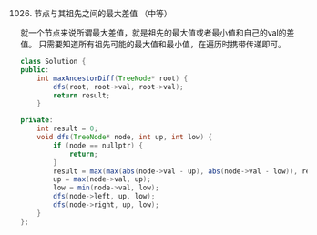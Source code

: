 1026. 节点与其祖先之间的最大差值 （中等）

就一个节点来说所谓最大差值，就是祖先的最大值或者最小值和自己的val的差值。
只需要知道所有祖先可能的最大值和最小值，在遍历时携带传递即可。
```java
class Solution {
public:
    int maxAncestorDiff(TreeNode* root) {
        dfs(root, root->val, root->val);
        return result;
    }

private:
    int result = 0;
    void dfs(TreeNode* node, int up, int low) {
        if (node == nullptr) {
            return;
        }
        result = max(max(abs(node->val - up), abs(node->val - low)), result);
        up = max(node->val, up);
        low = min(node->val, low);
        dfs(node->left, up, low);
        dfs(node->right, up, low);
    }
};

```